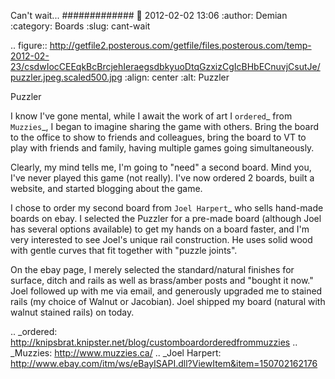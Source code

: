 Can't wait...
#############
:date: 2012-02-02 13:06
:author: Demian
:category: Boards
:slug: cant-wait

.. figure:: http://getfile2.posterous.com/getfile/files.posterous.com/temp-2012-02-23/csdwIocCEEqkBcBrcjehIeraegsdbkyuoDtqGzxizCgIcBHbECnuvjCsutJe/puzzler.jpeg.scaled500.jpg
   :align: center
   :alt: Puzzler

   Puzzler

I know I've gone mental, while I await the work of art I `ordered`_ from
`Muzzies`_, I began to imagine sharing the game with others. Bring the
board to the office to show to friends and colleagues, bring the board
to VT to play with friends and family, having multiple games going
simultaneously.

Clearly, my mind tells me, I'm going to "need" a second board. Mind you,
I've never played this game (not really). I've now ordered 2 boards,
built a website, and started blogging about the game.

I chose to order my second board from `Joel Harpert`_ who sells
hand-made boards on ebay. I selected the Puzzler for a pre-made board
(although Joel has several options available) to get my hands on a board
faster, and I'm very interested to see Joel's unique rail construction.
He uses solid wood with gentle curves that fit together with "puzzle
joints".

On the ebay page, I merely selected the standard/natural finishes for
surface, ditch and rails as well as brass/amber posts and "bought it
now." Joel followed up with me via email, and generously upgraded me to
stained rails (my choice of Walnut or Jacobian). Joel shipped my board
(natural with walnut stained rails) on today.

.. _ordered: http://knipsbrat.knipster.net/blog/customboardorderedfrommuzzies
.. _Muzzies: http://www.muzzies.ca/
.. _Joel Harpert: http://www.ebay.com/itm/ws/eBayISAPI.dll?ViewItem&item=150702162176
